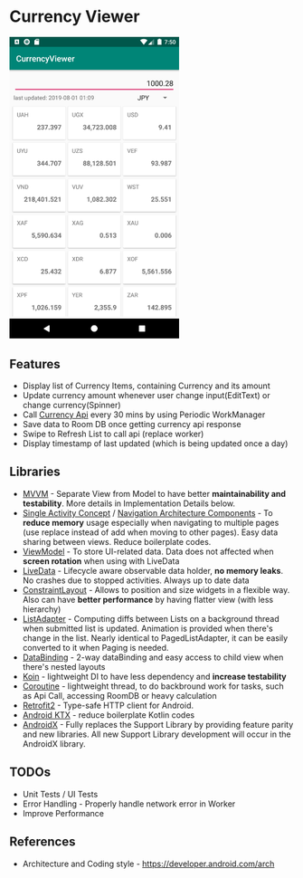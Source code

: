 # Currency Viewer

<img src="https://github.com/TktkOkym/CurrencyViewer/blob/master/Screenshot_1.png" width="300" />

## Features
* Display list of Currency Items, containing Currency and its amount
* Update currency amount whenever user change input(EditText) or change currency(Spinner)
* Call [Currency Api](https://currencylayer.com/documentation) every 30 mins by using Periodic WorkManager
* Save data to Room DB once getting currency api response
* Swipe to Refresh List to call api (replace worker)
* Display timestamp of last updated (which is being updated once a day)

## Libraries
* [MVVM](https://github.com/googlesamples/android-architecture/tree/todo-mvvm-live-kotlin/) - Separate View from Model to have better **maintainability and testability**. More details in Implementation Details below.
* [Single Activity Concept](https://www.youtube.com/watch?v=2k8x8V77CrU) / [Navigation Architecture Components](https://developer.android.com/guide/navigation/) - To **reduce memory** usage especially when navigating to multiple pages (use replace instead of add when moving to other pages). Easy data sharing between views. Reduce boilerplate codes. 
* [ViewModel](https://developer.android.com/reference/androidx/lifecycle/ViewModel.html) - To store UI-related data. Data does not affected when **screen rotation** when using with LiveData
* [LiveData](https://developer.android.com/topic/libraries/architecture/livedata) -  Lifecycle aware observable data holder, **no memory leaks**. No crashes due to stopped activities. Always up to date data 
* [ConstraintLayout](https://developer.android.com/reference/android/support/constraint/ConstraintLayout) - Allows to position and size widgets in a flexible way. Also can have **better performance** by having flatter view (with less hierarchy)
* [ListAdapter](https://developer.android.com/reference/kotlin/androidx/recyclerview/widget/ListAdapter) - Computing diffs between Lists on a background thread when submitted list is updated. Animation is provided when there's change in the list. Nearly identical to PagedListAdapter, it can be easily converted to it when Paging is needed.
* [DataBinding](https://developer.android.com/topic/libraries/data-binding/) - 2-way dataBinding and easy access to child view when there's nested layouts
* [Koin](https://github.com/InsertKoinIO/koin) - lightweight DI to have less dependency and **increase testability**
* [Coroutine](https://kotlinlang.org/docs/reference/coroutines-overview.html) - lightweight thread, to do backbround work for tasks, such as Api Call, accessing RoomDB or heavy calculation
* [Retrofit2](https://square.github.io/retrofit/) - Type-safe HTTP client for Android. 
* [Android KTX](https://developer.android.com/kotlin/ktx) - reduce boilerplate Kotlin codes
* [AndroidX](https://developer.android.com/jetpack/androidx) - Fully replaces the Support Library by providing feature parity and new libraries. All new Support Library development will occur in the AndroidX library.  

## TODOs
* Unit Tests / UI Tests
* Error Handling - Properly handle network error in Worker
* Improve Performance

## References
* Architecture and Coding style - https://developer.android.com/arch
